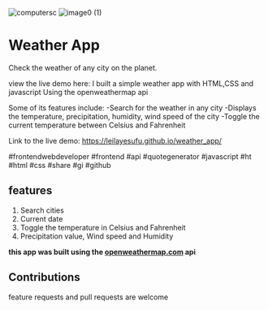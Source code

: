 ![computersc](https://user-images.githubusercontent.com/78659709/194443851-696fb718-3f0f-4bbf-9f41-593718ff77f8.png)
![image0 (1)](https://user-images.githubusercontent.com/78659709/194444000-97a4b402-e2c6-4ee7-9c32-d1b9f2c18905.png)
# Weather App
Check the weather of any city on the planet.

view the live demo here: I built a simple weather app with HTML,CSS and javascript 
Using the openweathermap   api

Some of its features include:
-Search for the weather in any city
-Displays the temperature, precipitation, humidity, wind speed of the city
-Toggle the current temperature between Celsius and Fahrenheit 

Link to the live demo: https://leilayesufu.github.io/weather_app/


#frontendwebdeveloper #frontend #api #quotegenerator #javascript #ht #html #css #share #gi #github


## features
1. Search cities
2. Current date
3. Toggle the temperature in Celsius and Fahrenheit
4. Precipitation value, Wind speed and Humidity

**this app was built using the [openweathermap.com](https://openweathermap.org/) api**

## Contributions
feature requests and pull requests are welcome
